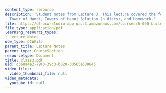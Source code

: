 ```yaml
---
content_type: resource
description: 'Student notes from Lecture 3. This lecture covered the following topics:
  Tower of Hanoi, Towers of Hanoi Solution (n discs), and Homework.'
file: https://ol-ocw-studio-app-qa.s3.amazonaws.com/courses/6-090-building-programming-experience-a-lead-in-to-6-001-january-iap-2005/c368a4a2794339c3b82030565e600645_class3.pdf
file_type: application/pdf
learning_resource_types:
- Lecture Notes
ocw_type: OCWFile
parent_title: Lecture Notes
parent_type: CourseSection
resourcetype: Document
title: class3.pdf
uid: c368a4a2-7943-39c3-b820-30565e600645
video_files:
  video_thumbnail_file: null
video_metadata:
  youtube_id: null
---
```

